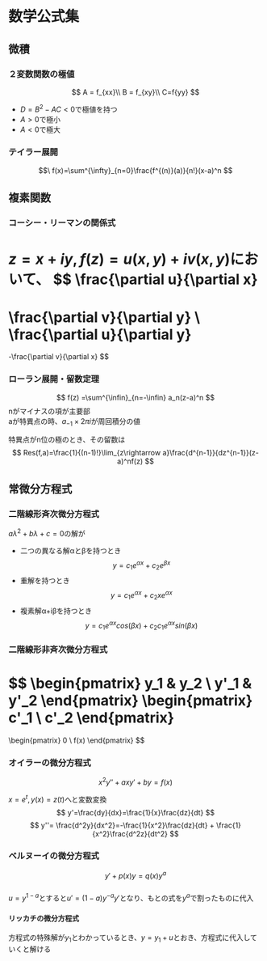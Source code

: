 # 数学公式集
## 微積
### ２変数関数の極値
$$
A = f_{xx}\\
B = f_{xy}\\
C=f{yy}
$$

* $D=B^2-AC<0$で極値を持つ
* $A>0$で極小
* $A<0$で極大

### テイラー展開
$$\
f(x)=\sum^{\infty}_{n=0}\frac{f^{(n)}(a)}{n!}(x-a)^n
$$
## 複素関数
### コーシー・リーマンの関係式
$z=x+iy,f(z)=u(x,y)+iv(x,y)$において、
$$ 
\frac{\partial u}{\partial x}
=
\frac{\partial v}{\partial y}
\\
\frac{\partial u}{\partial y}
=
-\frac{\partial v}{\partial x}
$$
### ローラン展開・留数定理
$$ f(z) =\sum^{\infin}_{n=-\infin} a_n(z-a)^n $$
nがマイナスの項が主要部  
aが特異点の時、$a_{-1}\times 2\pi i$が周回積分の値

特異点がn位の極のとき、その留数は
$$
Res(f,a)=\frac{1}{(n-1)!}\lim_{z\rightarrow a}\frac{d^{n-1}}{dz^{n-1}}(z-a)^nf(z)
$$
## 常微分方程式

### 二階線形斉次微分方程式
$aλ^2+bλ+c=0$の解が 
* 二つの異なる解αとβを持つとき
$$ y = c_1e^{αx}+c_2e^{βx}$$
* 重解を持つとき
$$ y = c_1e^{αx}+c_2xe^{αx}$$
* 複素解α+iβを持つとき
$$ y = c_1e^{αx}cos(βx)+c_2c_1e^{αx}sin(βx)$$

### 二階線形非斉次微分方程式
$$ 
\begin{pmatrix} 
    y_1 & y_2 \\
    y'_1 & y'_2
\end{pmatrix}
\begin{pmatrix} 
    c'_1 \\
    c'_2
\end{pmatrix}
=
\begin{pmatrix} 
    0 \\
    f(x)
\end{pmatrix}
$$

### オイラーの微分方程式
$$x^2y''+axy'+by=f(x)$$

$x=e^t, y(x)=z(t)$へと変数変換
$$
y'=\frac{dy}{dx}=\frac{1}{x}\frac{dz}{dt}
$$
$$
y''= \frac{d^2y}{dx^2}=-\frac{1}{x^2}\frac{dz}{dt} + \frac{1}{x^2}\frac{d^2z}{dt^2}
$$

### ベルヌーイの微分方程式
$$y'+p(x)y=q(x)y^a$$  
$u = y^{1-a}$とすると$u'=(1-a)y^{-a}y'$となり、もとの式を$y^a$で割ったものに代入
#### リッカチの微分方程式
方程式の特殊解が$y_1$とわかっているとき、$y=y_1+u$とおき、方程式に代入していくと解ける
